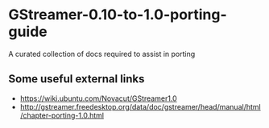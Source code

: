 GStreamer-0.10-to-1.0-porting-guide
===================================

A curated collection of docs required to assist in porting


Some useful external links
--------------------------

- https://wiki.ubuntu.com/Novacut/GStreamer1.0
- http://gstreamer.freedesktop.org/data/doc/gstreamer/head/manual/html/chapter-porting-1.0.html
